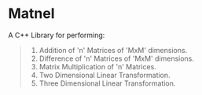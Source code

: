# Matnel
A C++ Library for performing:
> 1. Addition of 'n' Matrices of 'MxM' dimensions.
> 2. Difference of 'n' Matrices of 'MxM' dimensions. 
> 3. Matrix Multiplication of 'n' Matrices. 
> 4. Two Dimensional Linear Transformation. 
> 5. Three Dimensional Linear Transformation. 
> 
